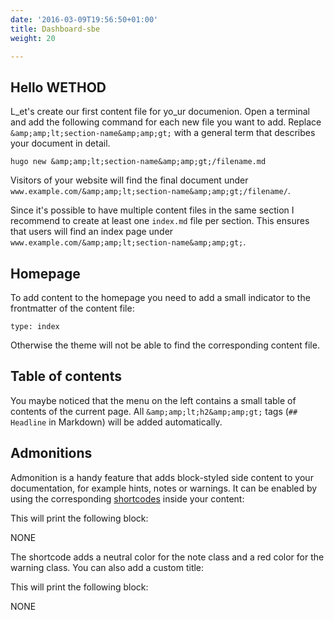 ```yaml
---
date: '2016-03-09T19:56:50+01:00'
title: Dashboard-sbe
weight: 20

---
```



## Hello WETHOD

L_et's create our first content file for yo_ur documenion. Open a terminal and add the following command for each new file you want to add. Replace `&amp;amp;lt;section-name&amp;amp;gt;` with a general term that describes your document in detail.

```
hugo new &amp;amp;lt;section-name&amp;amp;gt;/filename.md

```

Visitors of your website will find the final document under `www.example.com/&amp;amp;lt;section-name&amp;amp;gt;/filename/`.

Since it's possible to have multiple content files in the same section I recommend to create at least one `index.md` file per section. This ensures that users will find an index page under `www.example.com/&amp;amp;lt;section-name&amp;amp;gt;`.

## Homepage

To add content to the homepage you need to add a small indicator to the frontmatter of the content file:

```
type: index

```

Otherwise the theme will not be able to find the corresponding content file.

## Table of contents

You maybe noticed that the menu on the left contains a small table of contents of the current page. All `&amp;amp;lt;h2&amp;amp;gt;` tags (`## Headline` in Markdown) will be added automatically.

## Admonitions

Admonition is a handy feature that adds block-styled side content to your documentation, for example hints, notes or warnings. It can be enabled by using the corresponding [shortcodes](http://gohugo.io/extras/shortcodes/) inside your content:

This will print the following block:

NONE

The shortcode adds a neutral color for the note class and a red color for the warning class. You can also add a custom title:

This will print the following block:

NONE